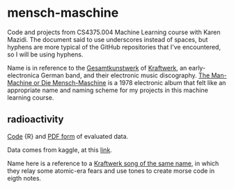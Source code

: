 # mensch-maschine
Code and projects from CS4375.004 Machine Learning course with Karen Mazidi. The document said to use underscores instead of spaces, but hyphens are more typical of the GitHub repositories that I've encountered, so I will be using hyphens. 

Name is in reference to the [Gesamtkunstwerk](https://www.theartstory.org/definition/gesamtkunstwerk/) of [Kraftwerk](https://en.wikipedia.org/wiki/Kraftwerk), an early-electronica German band, and their electronic music discography. [The Man-Machine or Die Mensch-Maschine](https://youtu.be/EPxGE1xWl_E?list=PLRp2a3r7tvpd3NpB_CwUbOoLxRgY4CwHh) is a 1978 electronic album that felt like an appropriate name and naming scheme for my projects in this machine learning course. 

## radioactivity
[Code](/radioactivity/spotifyeval.rmd) {R} and [PDF form](radioactivity/spotifyeval.pdf) of evaluated data. 

Data comes from kaggle, at this [link](https://www.kaggle.com/datasets/ayushnitb/song-features-dataset-regressing-popularity?resource=download).

Name here is a reference to a [Kraftwerk song of the same name](https://youtu.be/fM2Ddrg1eFI), in which they relay some atomic-era fears and use tones to create morse code in eigth notes. 
